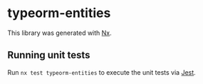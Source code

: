 # typeorm-entities

This library was generated with [Nx](https://nx.dev).

## Running unit tests

Run `nx test typeorm-entities` to execute the unit tests via [Jest](https://jestjs.io).
